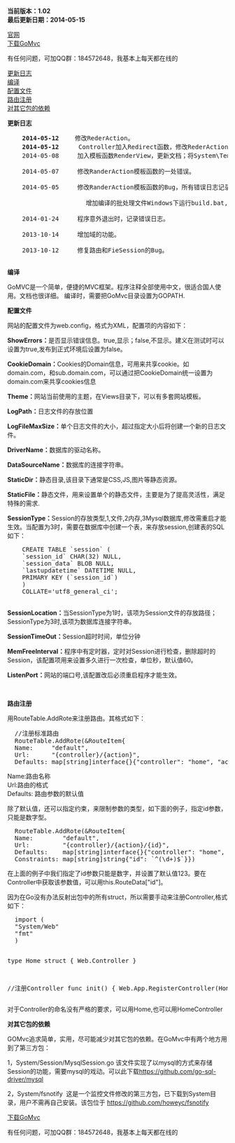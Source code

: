 <p>
  <b>当前版本：1.02</b>
  <br/>
  <b>最后更新日期：2014-05-15</b>
</p>
<a href="http://www.668.cm/" target="_blank">官网</a><br/>
<a href="https://github.com/male110/GoMvc/archive/master.zip">下载GoMvc</a><br/>

<p>有任何问题，可加QQ群：184572648，我基本上每天都在线的</p>
<a href="#updatelog">更新日志</a><br/>
<a href="#build"> 编译</a><br />
<a href="#config">  配置文件</a><br />
<a href="#route">  路由注册</a><br />
<a href="#yilai">对其它包的依赖</a>
<p>
  <b>
    <a name="updatelog">更新日志</a>
  </b>
  <pre>
    <b>2014-05-12</b>　　 修改RederAction。
    <b>2014-05-12</b>　　  Controller加入Redirect函数，修改RederAction。
    2014-05-08　　　加入模板函数RenderView，更新文档；将System\TemplateFunc包跟System\ViewEngine合并成一个包。<br>
    2014-05-07　　　修改RanderAction模板函数的一处错误。<br>
    2014-05-05　　　修改RanderAction模板函数的Bug，所有错误日志记录堆栈信息，以便调试，处理错误。<br>
        　　　　　　　　增加编译的批处理文件Windows下运行build.bat,Linux下运行build.sh<br/>
    2014-01-24　　　程序意外退出时，记录错误日志。<br/>
    2013-10-14　　　增加域的功能。<br/>
    2013-10-12　　　修复路由和FieSession的Bug。
      </pre>
</p>
<p>
  <a name="build">
    <b>编译</b>
  </a>
  <div>
    GoMVC是一个简单，便捷的MVC框架。程序注释全部使用中文，很适合国人使用。文档也很详细。
    编译时，需要把GoMvc目录设置为GOPATH.
  </div>
</p>
<p>
  <b>
    <a name="config">配置文件</a>
  </b>
</p>
<div>
  <p>
    网站的配置文件为web.config，格式为XML，配置项的内容如下：
  </p>
  <p>
    <b>ShowErrors：</b>是否显示错误信息。true,显示；false,不显示。建义在测试时可以设置为true,发布到正式环境后设置为false。
  </p>
  <p>
    <b>CookieDomain：</b>Cookies的Domain信息，可用来共享cookie。如domain.com，和sub.domain.com，可以通过把CookieDomain统一设置为domain.com来共享cookies信息
  </p>
  <p>
    <b>Theme：</b>网站当前使用的主题，在Views目录下，可以有多套网站模板。
  </p>
  <p>
    <b>LogPath：</b>日志文件的存放位置
  </p>
  <p>
    <b>LogFileMaxSize：</b>单个日志文件的大小，超过指定大小后将创建一个新的日志文件。
  </p>
  <p>
    <b>DriverName：</b>数据库的驱动名称。
  </p>
  <p>
    <b>DataSourceName：</b>数据库的连接字符串。
  </p>
  <p>
    <b>StaticDir：</b>静态目录,该目录下通常是CSS,JS,图片等静态资源。
  </p>
  <p>
    <b>StaticFile：</b>静态文件，用来设置单个的静态文件，主要是为了提高灵活性，满足特殊的需求.
  </p>
  <p>
    <b>SessionType：</b>Session的存放类型,1,文件,2内存,3Mysql数据库,修改需重启才能生效。当配置为3时，需要在数据库中创建一个表，来存放session,创建表的SQL如下：<br />
  </p>
  <pre>
    CREATE TABLE `session` (
    `session_id` CHAR(32) NULL,
    `session_data` BLOB NULL,
    `lastupdatetime` DATETIME NULL,
    PRIMARY KEY (`session_id`)
    )
    COLLATE=&#39;utf8_general_ci&#39;;
  </pre>
  <p>
    <b>SessionLocation：</b>当SessionType为1时，该项为Session文件的存放路径；SessionType为3时,该项为数据库连接字符串。
  </p>
  <p>
    <b>SessionTimeOut：</b>Session超时时间，单位分钟
  </p>
  <p>
    <b>MemFreeInterval：</b>程序中有定时器，定时对Session进行检查，删除超时的Session，该配置项用来设置多久进行一次检查，单位秒，默认值60。
  </p>
  <p>
    <b>ListenPort：</b>网站的端口号,该配置改后必须重启程序才能生效。
  </p>
  <p>
    &nbsp;
  </p>
</div>
<p>
  <b>
    <a name="route">  路由注册</a>
  </b>
</p>
<p>
  用RouteTable.AddRote来注册路由。其格式如下：
</p>
<pre>
  //注册标准路由
  RouteTable.AddRote(&amp;RouteItem{
  Name:     &quot;default&quot;,
  Url:      &quot;{controller}/{action}&quot;,
  Defaults: map[string]interface{}{&quot;controller&quot;: &quot;home&quot;, &quot;action&quot;: &quot;index&quot;}})
</pre>
<p>
  Name:路由名称<br />
  Url:路由的格式<br />
  Defaults: 路由参数的默认值
</p>
除了默认值，还可以指定约束，来限制参数的类型，如下面的例子，指定id参数，只能是数字型。
<pre>
  RouteTable.AddRote(&amp;RouteItem{
  Name:        &quot;default&quot;,
  Url:         &quot;{controller}/{action}/{id}&quot;,
  Defaults:    map[string]interface{}{&quot;controller&quot;: &quot;home&quot;, &quot;action&quot;: &quot;index&quot;, &quot;id&quot;: 123},
  Constraints: map[string]string{&quot;id&quot;: `^(\d+)$`}})
</pre>
在上面的例子中我们指定了id参数只能是数字，并设置了默认值123。要在Controller中获取该参数值，可以用this.RouteData[&quot;id&quot;]。
<p>
  因为在Go没有办法反射出包中的所有struct，所以需要手动来注册Controller,格式如下：
</p>
<pre>
  import (
  &quot;System/Web&quot;
  &quot;fmt&quot;
  )

  type Home struct {
  Web.Controller
  }

  //注册Controller
  func init() {
  Web.App.RegisterController(Home{})
  }
</pre>
对于Controller的命名没有严格的要求，可以用Home,也可以用HomeController


<p>
  <b>
    <a name="yilai">对其它包的依赖</a>
  </b>
</p>
<p>
  GOMvc追求简单，实用，尽可能减少对其它包的依赖。在GoMvc中有两个地方用到了第三方包：
</p>
<p>
  1，System/Session/MysqlSession.go 该文件实现了以mysql的方式来存储Session的功能，需要mysql的戏动。可以此下载<a
        href="https://github.com/go-sql-driver/mysql" target="_blank">https://github.com/go-sql-driver/mysql</a>
</p>
<p>
  2，System/fsnotify&nbsp; 这是一个监控文件修改的第三方包，已下载到System目录，用户不需再自己安装。该包位于
  <a href="https://github.com/howeyc/fsnotify" target="_blank"> https://github.com/howeyc/fsnotify</a>
</p>
<a href="https://github.com/male110/GoMvc/archive/master.zip">下载GoMvc</a><br/>

<p>有任何问题，可加QQ群：184572648，我基本上每天都在线的</p>
